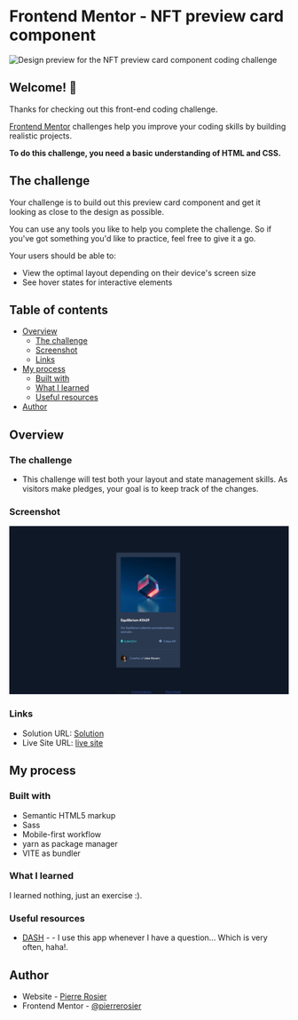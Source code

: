 # Frontend Mentor - NFT preview card component

![Design preview for the NFT preview card component coding challenge](./design/desktop-preview.jpg)

## Welcome! 👋

Thanks for checking out this front-end coding challenge.

[Frontend Mentor](https://www.frontendmentor.io) challenges help you improve your coding skills by building realistic projects.

**To do this challenge, you need a basic understanding of HTML and CSS.**

## The challenge

Your challenge is to build out this preview card component and get it looking as close to the design as possible.

You can use any tools you like to help you complete the challenge. So if you've got something you'd like to practice, feel free to give it a go.

Your users should be able to:

- View the optimal layout depending on their device's screen size
- See hover states for interactive elements

## Table of contents

- [Overview](#overview)
  - [The challenge](#the-challenge)
  - [Screenshot](#screenshot)
  - [Links](#links)
- [My process](#my-process)
  - [Built with](#built-with)
  - [What I learned](#what-i-learned)
  - [Useful resources](#useful-resources)
- [Author](#author)


## Overview

### The challenge

- This challenge will test both your layout and state management skills. As visitors make pledges, your goal is to keep track of the changes.

### Screenshot

![](/src/images/screenshot.jpg)


### Links

- Solution URL: [Solution](https://github.com/pierrerosier/nft)
- Live Site URL: [live site](https://nft-peach.vercel.app/)

## My process

### Built with

- Semantic HTML5 markup
- Sass
- Mobile-first workflow
- yarn as package manager
- VITE as bundler



### What I learned

I learned nothing, just an exercise :).


### Useful resources

- [DASH](https://setapp.com/fr/apps/dash) - - I use this app whenever I have a question... Which is very often, haha!.


## Author

- Website - [Pierre Rosier](http://pierrerosier.fr/)
- Frontend Mentor - [@pierrerosier](https://www.frontendmentor.io/profile/@pierrerosier)